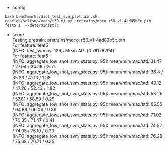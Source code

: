 - config

`bash benchmarks/dist_test_svm_pretrain.sh configs/selfsup/moco/r50_v1.py pretrains/moco_r50_v1-4ad89b5c.pth feat5 1  --deterministic`

- score  
Testing pretrain: pretrains/moco_r50_v1-4ad89b5c.pth  
For feature: feat5  
[INFO: test_svm.py:  126]: Mean AP: [0.79176294]  
For feature: feat5  
[INFO: aggregate_low_shot_svm_stats.py:   95]: mean/min/max/std: 31.47 / 27.04 / 34.59 / 2.51  
[INFO: aggregate_low_shot_svm_stats.py:   95]: mean/min/max/std: 38.4 / 35.33 / 41.13 / 1.98  
[INFO: aggregate_low_shot_svm_stats.py:   95]: mean/min/max/std: 49.12 / 47.26 / 52.43 / 1.82  
[INFO: aggregate_low_shot_svm_stats.py:   95]: mean/min/max/std: 58.25 / 57.81 / 58.59 / 0.29  
[INFO: aggregate_low_shot_svm_stats.py:   95]: mean/min/max/std: 65.55 / 64.89 / 66.06 / 0.39  
[INFO: aggregate_low_shot_svm_stats.py:   95]: mean/min/max/std: 71.02 / 70.35 / 71.47 / 0.41  
[INFO: aggregate_low_shot_svm_stats.py:   95]: mean/min/max/std: 74.52 / 74.05 / 75.19 / 0.39  
[INFO: aggregate_low_shot_svm_stats.py:   95]: mean/min/max/std: 76.28 / 75.68 / 76.71 / 0.35  
